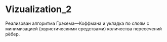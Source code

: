 # Vizualization_2

Реализован алгоритма Грэхема—Коффмана и укладка по слоям с минимизацией (эвристическими средствами) количества пересечений рёбер.
